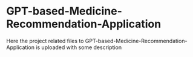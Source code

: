 # GPT-based-Medicine-Recommendation-Application
Here the project related files to GPT-based-Medicine-Recommendation-Application is uploaded with some description
